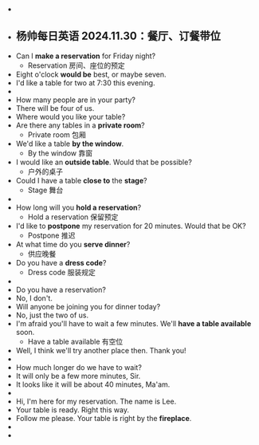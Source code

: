 -
- ## 杨帅每日英语 2024.11.30：餐厅、订餐带位
- Can I **make a reservation** for Friday night?
	- Reservation 房间、座位的预定
- Eight o'clock **would be** best, or maybe seven.
- I'd like a table for two at 7:30 this evening.
-
- How many people are in your party?
- There will be four of us.
- Where would you like your table?
- Are there any tables in a **private room**?
	- Private room 包厢
- We'd like a table **by the window**.
	- By the window 靠窗
- I would like an **outside table**. Would that be possible?
	- 户外的桌子
- Could I have a table **close to** the **stage**?
	- Stage 舞台
-
- How long will you **hold a reservation**?
	- Hold a reservation 保留预定
- I'd like to **postpone** my reservation for 20 minutes. Would that be OK?
	- Postpone 推迟
- At what time do you **serve dinner**?
	- 供应晚餐
- Do you have a **dress code**?
	- Dress code 服装规定
-
- Do you have a reservation?
- No, I don't.
- Will anyone be joining you for dinner today?
- No, just the two of us.
- I'm afraid you'll have to wait a few minutes. We'll **have a table available** soon.
	- Have a table available 有空位
- Well, I think we'll try another place then. Thank you!
-
- How much longer do we have to wait?
- It will only be a few more minutes, Sir.
- It looks like it will be about 40 minutes, Ma'am.
-
- Hi, I'm here for my reservation. The name is Lee.
- Your table is ready. Right this way.
- Follow me please. Your table is right by the **fireplace**.
-
-